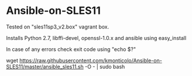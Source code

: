 # Ansible-on-SLES11

Tested on "sles11sp3_v2.box" vagrant box.
 
Installs Python 2.7, libffi-devel, openssl-1.0.x and ansible using easy_install
 
In case of any errors check exit code using "echo $?" 
 
wget https://raw.githubusercontent.com/kmonticolo/Ansible-on-SLES11/master/ansible_sles11.sh -O - | sudo bash
 
 
